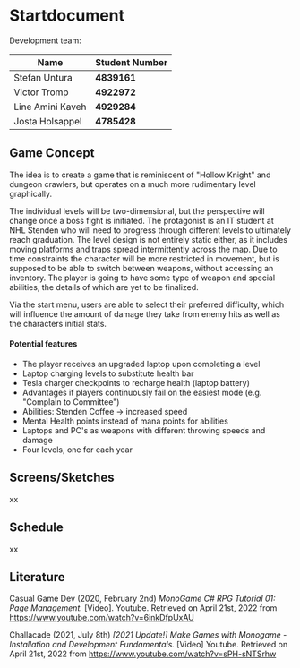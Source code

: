 # Startdocument

Development team:

| Name             | Student Number |
| ---------------- | -------------- |
| Stefan Untura    | **4839161**    |
| Victor Tromp     | **4922972**    |
| Line Amini Kaveh | **4929284**    |
| Josta Holsappel  | **4785428**    |



## Game Concept

The idea is to create a game that is reminiscent of "Hollow Knight" and dungeon crawlers, but operates on a much more  rudimentary level graphically. 

The individual levels will be two-dimensional, but the perspective will change once a boss fight is initiated. The protagonist is an IT student at NHL Stenden who will need to progress through different levels to ultimately reach  graduation. The level design is not entirely static either, as it includes moving platforms and traps spread intermittently across the map. Due to time constraints the character will be more restricted in movement, but is supposed to be able to switch between weapons, without accessing an inventory. The player is going to have some type of weapon and special abilities, the details of which are yet to be finalized.  

Via the start menu, users are able to select their preferred difficulty, which will influence the amount of damage they take from enemy hits as well as the characters initial stats. 

<h4> Potential features </h4>

- The player receives an upgraded laptop upon completing a level
- Laptop charging levels to substitute health bar
- Tesla charger checkpoints to recharge health (laptop battery)
- Advantages if players continuously fail on the easiest mode (e.g. "Complain to Committee")
- Abilities: Stenden Coffee -> increased speed
- Mental Health points instead of mana points for abilities 
- Laptops and PC's as weapons with different throwing speeds and damage
- Four levels, one for each year 



## Screens/Sketches

xx





## Schedule

xx





## Literature

Casual Game Dev (2020, February 2nd) <i>MonoGame C# RPG Tutorial 01: Page Management.</i> [Video]. Youtube. Retrieved on April 21st, 2022 from https://www.youtube.com/watch?v=6inkDfpUxAU

Challacade (2021, July 8th)<i> [2021 Update!] Make Games with Monogame - Installation and Development Fundamentals. </i>[Video] Youtube. Retrieved on April 21st, 2022 from https://www.youtube.com/watch?v=sPH-sNTSrhw

